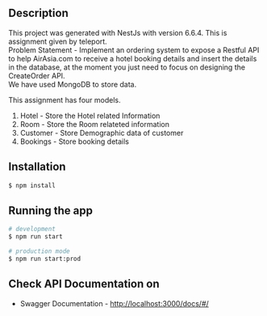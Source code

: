 ## Description

This project was generated with NestJs with version 6.6.4. This is assignment given by teleport.  
Problem Statement - Implement an ordering system to expose a Restful API to help AirAsia.com to receive a hotel booking details and insert the details in the database, at the moment you just need to focus on designing the CreateOrder API.  
We have used MongoDB to store data.

This assignment has four models. 
1. Hotel - Store the Hotel related Information
2. Room - Store the Room relateted information
3. Customer - Store Demographic data of customer
4. Bookings - Store booking details 

## Installation

```bash
$ npm install
```

## Running the app

```bash
# development
$ npm run start

# production mode
$ npm run start:prod
```

## Check API Documentation on 
- Swagger Documentation - [http://localhost:3000/docs/#/](http://localhost:3000/docs/#/)


